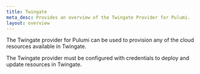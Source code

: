 ```yaml
---
title: Twingate
meta_desc: Provides an overview of the Twingate Provider for Pulumi.
layout: overview
---
```


The Twingate provider for Pulumi can be used to provision any of the cloud resources available in Twingate.

The Twingate provider must be configured with credentials to deploy and update resources in Twingate.

